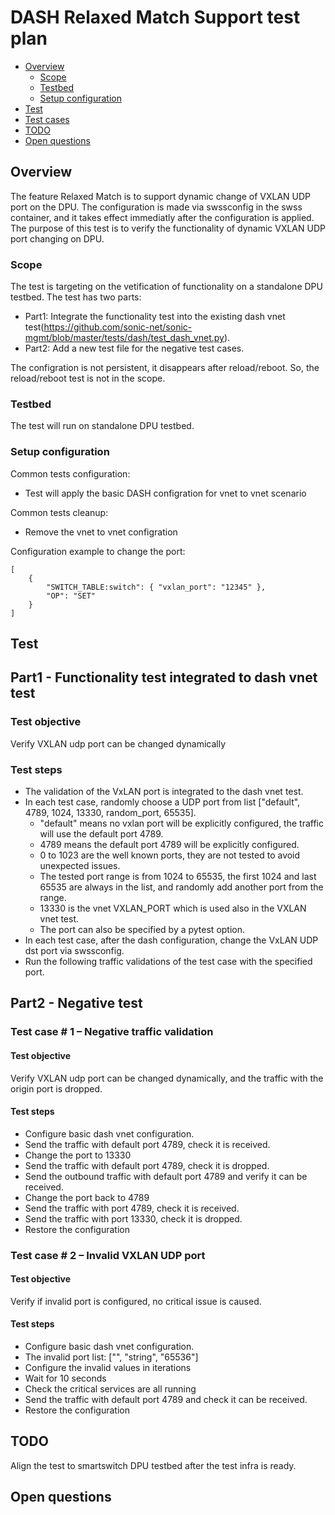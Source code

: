 # DASH Relaxed Match Support test plan

* [Overview](#Overview)
   * [Scope](#Scope)
   * [Testbed](#Testbed)
   * [Setup configuration](#Setup%20configuration)
* [Test](#Test)
* [Test cases](#Test%20cases)
* [TODO](#TODO)
* [Open questions](#Open%20questions)

## Overview
  The feature Relaxed Match is to support dynamic change of VXLAN UDP port on the DPU.
  The configuration is made via swssconfig in the swss container, and it takes effect immediatly after the configuration is applied.
  The purpose of this test is to verify the functionality of dynamic VXLAN UDP port changing on DPU.

### Scope
The test is targeting on the vetification of functionality on a standalone DPU testbed.
The test has two parts:
- Part1: Integrate the functionality test into the existing dash vnet test(https://github.com/sonic-net/sonic-mgmt/blob/master/tests/dash/test_dash_vnet.py).
- Part2: Add a new test file for the negative test cases.

The configration is not persistent, it disappears after reload/reboot. So, the reload/reboot test is not in the scope.

### Testbed
The test will run on standalone DPU testbed.

### Setup configuration
Common tests configuration:
- Test will apply the basic DASH configration for vnet to vnet scenario

Common tests cleanup:
- Remove the vnet to vnet configration

Configuration example to change the port:
```
[​
    {​
        "SWITCH_TABLE:switch": { "vxlan_port": "12345" },​
        "OP": "SET"​
    }​
]​
```

## Test
## Part1 - Functionality test integrated to dash vnet test
### Test objective
Verify VXLAN udp port can be changed dynamically
### Test steps
* The validation of the VxLAN port is integrated to the dash vnet test.
* In each test case, randomly choose a UDP port from list ["default", 4789, 1024, 13330, random_port, 65535].
  * "default" means no vxlan port will be explicitly configured, the traffic will use the default port 4789.
  * 4789 means the default port 4789 will be explicitly configured.
  * 0 to 1023 are the well known ports, they are not tested to avoid unexpected issues.
  * The tested port range is from 1024 to 65535, the first 1024 and last 65535 are always in the list, and randomly add another port from the range.
  * 13330 is the vnet VXLAN_PORT which is used also in the VXLAN vnet test.
  * The port can also be specified by a pytest option.
* In each test case, after the dash configuration, change the VxLAN UDP dst port via swssconfig.
* Run the following traffic validations of the test case with the specified port.

## Part2 - Negative test
### Test case # 1 – Negative traffic validation
#### Test objective
Verify VXLAN udp port can be changed dynamically, and the traffic with the origin port is dropped.
#### Test steps
* Configure basic dash vnet configuration.
* Send the traffic with default port 4789, check it is received.
* Change the port to 13330
* Send the traffic with default port 4789, check it is dropped.
* Send the outbound traffic with default port 4789 and verify it can be received.
* Change the port back to 4789
* Send the traffic with port 4789, check it is received.
* Send the traffic with port 13330, check it is dropped.
* Restore the configuration

### Test case # 2 – Invalid VXLAN UDP port
#### Test objective
Verify if invalid port is configured, no critical issue is caused.
#### Test steps
* Configure basic dash vnet configuration.
* The invalid port list: ["", "string", "65536"]
* Configure the invalid values in iterations
* Wait for 10 seconds
* Check the critical services are all running
* Send the traffic with default port 4789 and check it can be received.
* Restore the configuration

## TODO
Align the test to smartswitch DPU testbed after the test infra is ready.

## Open questions
